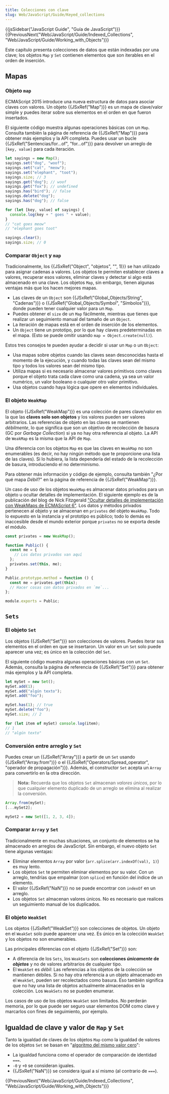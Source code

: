 ```yaml
---
title: Colecciones con clave
slug: Web/JavaScript/Guide/Keyed_collections
---
```


{{jsSidebar("JavaScript Guide", "Guía de JavaScript")}} {{PreviousNext("Web/JavaScript/Guide/Indexed_Collections", "Web/JavaScript/Guide/Working_with_Objects")}}

Este capítulo presenta colecciones de datos que están indexadas por una clave; los objetos `Map` y `Set` contienen elementos que son iterables en el orden de inserción.

## Mapas

### Objeto `map`

ECMAScript 2015 introduce una nueva estructura de datos para asociar claves con valores. Un objeto {{JSxRef("Map")}} es un mapa de clave/valor simple y puedes iterar sobre sus elementos en el orden en que fueron insertados.

El siguiente código muestra algunas operaciones básicas con un `Map`. Consulta también la página de referencia de {{JSxRef("Map")}} para obtener más ejemplos y la API completa. Puedes usar un bucle {{JSxRef("Sentencias/for...of", "for...of")}} para devolver un arreglo de `[key, value]` para cada iteración.

```js
let sayings = new Map();
sayings.set("dog", "woof");
sayings.set("cat", "meow");
sayings.set("elephant", "toot");
sayings.size; // 3
sayings.get("dog"); // woof
sayings.get("fox"); // undefined
sayings.has("bird"); // false
sayings.delete("dog");
sayings.has("dog"); // false

for (let [key, value] of sayings) {
  console.log(key + " goes " + value);
}
// "cat goes meow"
// "elephant goes toot"

sayings.clear();
sayings.size; // 0
```

### Comparar `Object` y `map`

Tradicionalmente, los {{JSxRef("Object", "objetos", "", 1)}} se han utilizado para asignar cadenas a valores. Los objetos te permiten establecer claves a valores, recuperar esos valores, eliminar claves y detectar si algo está almacenado en una clave. Los objetos `Map`, sin embargo, tienen algunas ventajas más que los hacen mejores mapas.

- Las claves de un `Object` son {{JSxRef("Global_Objects/String", "Cadenas")}} o {{JSxRef("Global_Objects/Symbol", "Símbolos")}}, donde pueden tener cualquier valor para un `Map`.
- Puedes obtener el `size` de un `Map` fácilmente, mientras que tienes que realizar un seguimiento manual del tamaño de un `Object`.
- La iteración de mapas está en el orden de inserción de los elementos.
- Un `Object` tiene un prototipo, por lo que hay claves predeterminadas en el mapa. (Esto se puede omitir usando `map = Object.create(null)`).

Estos tres consejos te pueden ayudar a decidir si usar un `Map` o un `Object`:

- Usa mapas sobre objetos cuando las claves sean desconocidas hasta el momento de la ejecución, y cuando todas las claves sean del mismo tipo y todos los valores sean del mismo tipo.
- Utiliza mapas si es necesario almacenar valores primitivos como claves porque el objeto trata cada clave como una cadena, ya sea un valor numérico, un valor booleano o cualquier otro valor primitivo.
- Usa objetos cuando haya lógica que opere en elementos individuales.

### El objeto `WeakMap`

El objeto {{JSxRef("WeakMap")}} es una colección de pares clave/valor en la que las **claves solo son objetos** y los valores pueden ser valores arbitrarios. Las referencias de objeto en las claves se mantienen _débilmente_, lo que significa que son un objetivo de recolección de basura (GC por _Garbage Collection_) si ya no hay otra referencia al objeto. La API de `WeakMap` es la misma que la API de `Map`.

Una diferencia con los objetos `Map` es que las claves en `WeakMap` no son enumerables (es decir, no hay ningún método que te proporcione una lista de las claves). Si lo hubiera, la lista dependería del estado de la recolección de basura, introduciendo el no determinismo.

Para obtener más información y código de ejemplo, consulta también "¿Por qué mapa _Débil_?" en la página de referencia de {{JSxRef("WeakMap")}}.

Un caso de uso de los objetos `WeakMap` es almacenar datos privados para un objeto u ocultar detalles de implementación. El siguiente ejemplo es de la publicación del blog de Nick Fitzgerald ["Ocultar detalles de implementación con WeakMaps de ECMAScript 6"](http://fitzgeraldnick.com/weblog/53/). Los datos y métodos privados pertenecen al objeto y se almacenan en `privates` del objeto `WeakMap`. Todo lo expuesto en la instancia y el prototipo es público; todo lo demás es inaccesible desde el mundo exterior porque `privates` no se exporta desde el módulo.

```js
const privates = new WeakMap();

function Public() {
  const me = {
    // Los datos privados van aquí
  };
  privates.set(this, me);
}

Public.prototype.method = function () {
  const me = privates.get(this);
  // Hacer cosas con datos privados en `me`...
};

module.exports = Public;
```

## `Sets`

### El objeto `Set`

Los objetos {{JSxRef("Set")}} son colecciones de valores. Puedes iterar sus elementos en el orden en que se insertaron. Un valor en un `Set` solo puede aparecer una vez; es único en la colección del `Set`.

El siguiente código muestra algunas operaciones básicas con un `Set`. Además, consulta la página de referencia de {{JSxRef("Set")}} para obtener más ejemplos y la API completa.

```js
let mySet = new Set();
mySet.add(1);
mySet.add("algún texto");
mySet.add("foo");

mySet.has(1); // true
mySet.delete("foo");
mySet.size; // 2

for (let item of mySet) console.log(item);
// 1
// "algún texto"
```

### Conversión entre arreglo y `Set`

Puedes crear un {{JSxRef("Array")}} a partir de un `Set` usando {{JSxRef("Array.from")}} o el {{JSxRef("Operators/Spread_operator", "operador de propagación")}}. Además, el constructor `Set` acepta un `Array` para convertirlo en la otra dirección.

> **Nota:** Recuerda que los objetos `Set` almacenan _valores únicos_, por lo que cualquier elemento duplicado de un arreglo se elimina al realizar la conversión.

```js
Array.from(mySet);
[...mySet2];

mySet2 = new Set([1, 2, 3, 4]);
```

### Comparar `Array` y `Set`

Tradicionalmente en muchas situaciones, un conjunto de elementos se ha almacenado en arreglos de JavaScript. Sin embargo, el nuevo objeto `Set` tiene algunas ventajas:

- Eliminar elementos `Array` por valor (`arr.splice(arr.indexOf(val), 1)`) es muy lento.
- Los objetos `Set` te permiten eliminar elementos por su valor. Con un arreglo, tendrías que empalmar (con `splice`) en función del índice de un elemento.
- El valor {{JSxRef("NaN")}} no se puede encontrar con `indexOf` en un arreglo.
- Los objetos `Set` almacenan valores únicos. No es necesario que realices un seguimiento manual de los duplicados.

### El objeto `WeakSet`

Los objetos {{JSxRef("WeakSet")}} son colecciones de objetos. Un objeto en el `WeakSet` solo puede aparecer una vez. Es único en la colección `WeakSet` y los objetos no son enumerables.

Las principales diferencias con el objeto {{JSxRef("Set")}} son:

- A diferencia de los `Sets`, los `WeakSets` son **colecciones _únicamente_ de _objetos_** y no de valores arbitrarios de cualquier tipo.
- El `WeakSet` es _débil_: Las referencias a los objetos de la colección se mantienen débiles. Si no hay otra referencia a un objeto almacenado en el `WeakSet`, pueden ser recolectados como basura. Eso también significa que no hay una lista de objetos actualmente almacenados en la colección. Los `WeakSets` no se pueden enumerar.

Los casos de uso de los objetos `WeakSet` son limitados. No perderán memoria, por lo que puede ser seguro usar elementos DOM como clave y marcarlos con fines de seguimiento, por ejemplo.

## Igualdad de clave y valor de `Map` y `Set`

Tanto la igualdad de claves de los objetos `Map` como la igualdad de valores de los objetos `Set` se basan en "[algoritmo del mismo valor cero](https://tc39.github.io/ecma262/#sec-samevaluezero)":

- La igualdad funciona como el operador de comparación de identidad `===`.
- `-0` y `+0` se consideran iguales.
- {{JSxRef("NaN")}} se considera igual a sí mismo (al contrario de `===`).

{{PreviousNext("Web/JavaScript/Guide/Indexed_Collections", "Web/JavaScript/Guide/Working_with_Objects")}}
